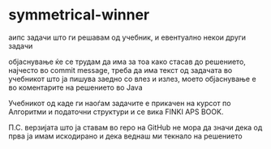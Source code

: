 # symmetrical-winner
аипс задачи што ги решавам од учебник, и евентуално некои други задачи

објаснување ќе се трудам да има за тоа како стасав до решението, 
најчесто во commit message, треба да има текст од задачата во учебникот што ја пишува заедно со влез и излез,
моето објаснување е во коментарите на решението во Java

Учебникот од каде ги наоѓам задачите е прикачен на курсот по Алгоритми и податочни структури и се вика FINKI APS BOOK.



П.С. верзијата што ја ставам во repo на GitHub не мора да значи дека од прва ја имам искодирано и дека веднаш ми текнало на решението

